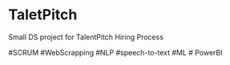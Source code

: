 # TaletPitch
Small DS project for TalentPitch Hiring Process

#SCRUM #WebScrapping #NLP #speech-to-text #ML # PowerBI
